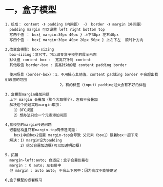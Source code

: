 

  # 一，盒子模型
    1，组成： content -》 padding（内间距） -》 border -》 margin（外间距）
      padding margin 可以设置 left right bottom top
      写两个值 ： box{ margin:30px 40px } 上下30px 左右40px
      写四个值 ： box{ margin:30px 40px 20px 50px } 上右下左  顺时针方向

    2,改变盒模型: box-sizing
      box-sizing：盒尺寸，可以改变盒子模型的展示形态
      默认值 content-box :  宽高只针对 content
      其他取值 border-box : 宽高针对的是 content padding border  

      使用场景（border-box）：1，不用操心其他值，content padding border 不会超出我们设置的范围
                             2，有的标签（input）padding过大会有不好的体验

    3，盒模型margin叠加问题
      上下 margin 会叠加（那个大取哪个），左右不会叠加
      解决这个问题实现margin累加：
        1）BFC规范
        2）想办法只给一个元素添加间距

    4,盒模型的margin传递问题
      嵌套结构且只有margin-top有传递问题：
        box1中的box2设置 margin-top会导致 父元素（box1）跟着box一起下来
      解决：1）margin设为padding
           2）给父容器加边框(可以加透明边框)

    5，拓展
      margin-left:auto; 自适应：盒子会靠到最右
      margin : 0 auto; 左右居中
      但 margin : auto auto; 不会上下居中：因为高度不能够确定

    6,盒子模型的嵌套练习
      
    